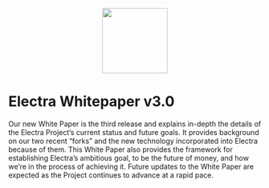 <p align="center">
    <img src="https://cdn.discordapp.com/attachments/575318354529746946/575318376529002547/ic_launcher.png"
        height="130">

# Electra Whitepaper v3.0

Our new White Paper is the third release and explains in-depth the details of the Electra Project’s current status and future goals. It provides background on our two recent “forks” and the new technology incorporated into Electra because of them. This White Paper also provides the framework for establishing Electra’s ambitious goal, to be the future of money, and how we’re in the process of achieving it. Future updates to the White Paper are expected as the Project continues to advance at a rapid pace.
